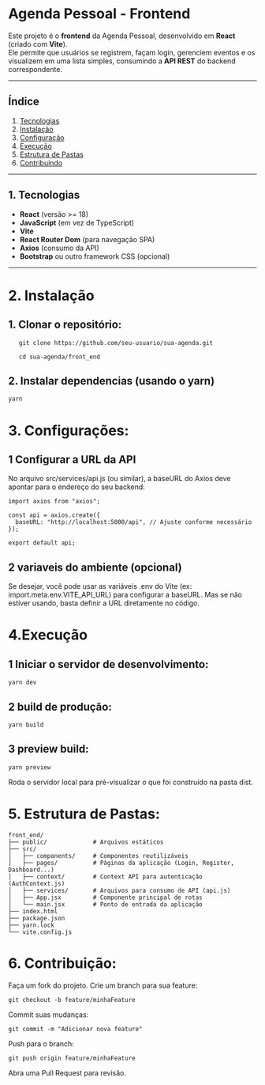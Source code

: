 # **Agenda Pessoal - Frontend**

Este projeto é o **frontend** da Agenda Pessoal, desenvolvido em **React** (criado com **Vite**).  
Ele permite que usuários se registrem, façam login, gerenciem eventos e os visualizem em uma lista simples, consumindo a **API REST** do backend correspondente.

---

## **Índice**

1. [Tecnologias](#tecnologias)
2. [Instalação](#instalacao)
3. [Configuração](#configuracao)
4. [Execução](#execucao)
5. [Estrutura de Pastas](#estrutura)
6. [Contribuindo](#contribuindo)

---

## **1. Tecnologias**

- **React** (versão >= 18)
- **JavaScript** (em vez de TypeScript)
- **Vite**
- **React Router Dom** (para navegação SPA)
- **Axios** (consumo da API)
- **Bootstrap** ou outro framework CSS (opcional)

---

# **2. Instalação**

## 1. **Clonar o repositório**:

       git clone https://github.com/seu-usuario/sua-agenda.git

       cd sua-agenda/front_end

## 2. Instalar dependencias (usando o yarn)

    yarn

# 3. Configurações:

## 1 Configurar a URL da API

No arquivo src/services/api.js (ou similar), a baseURL do Axios deve apontar para o endereço do seu backend:

    import axios from "axios";

    const api = axios.create({
      baseURL: "http://localhost:5000/api", // Ajuste conforme necessário
    });

    export default api;

## 2 variaveis do ambiente (opcional)

Se desejar, você pode usar as variáveis .env do Vite
(ex: import.meta.env.VITE_API_URL)
para configurar a baseURL. Mas se não estiver usando, basta definir a URL diretamente no código.

# 4.Execução

## 1 Iniciar o servidor de desenvolvimento:

    yarn dev

## 2 build de produção:

    yarn build

## 3 preview build:

    yarn preview

Roda o servidor local para pré-visualizar o que foi construído na pasta dist.

# 5. Estrutura de Pastas:

    front_end/
    ├── public/             # Arquivos estáticos
    ├── src/
    │   ├── components/     # Componentes reutilizáveis
    │   ├── pages/          # Páginas da aplicação (Login, Register, Dashboard...)
    │   ├── context/        # Context API para autenticação (AuthContext.js)
    │   ├── services/       # Arquivos para consumo de API (api.js)
    │   ├── App.jsx         # Componente principal de rotas
    │   └── main.jsx        # Ponto de entrada da aplicação
    ├── index.html
    ├── package.json
    ├── yarn.lock
    └── vite.config.js

# 6. Contribuição:

Faça um fork do projeto.
Crie um branch para sua feature:

    git checkout -b feature/minhaFeature

Commit suas mudanças:

    git commit -m "Adicionar nova feature"

Push para o branch:

    git push origin feature/minhaFeature

Abra uma Pull Request para revisão.
